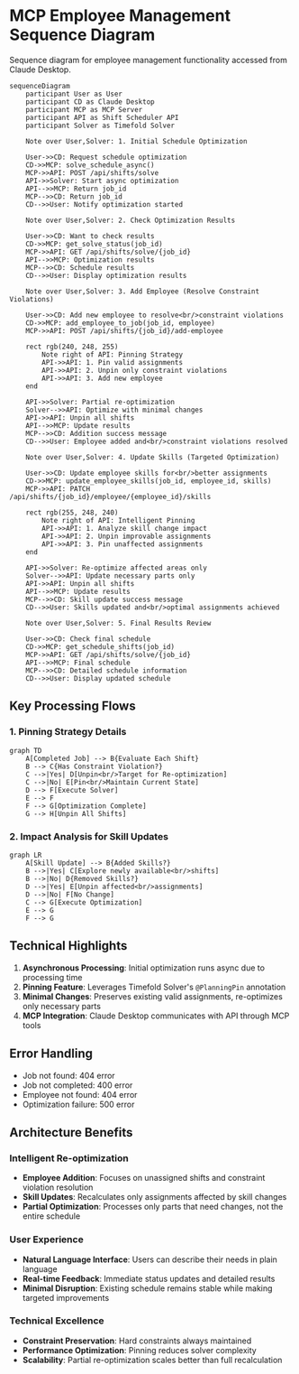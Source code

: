 # MCP Employee Management Sequence Diagram

Sequence diagram for employee management functionality accessed from Claude Desktop.

```mermaid
sequenceDiagram
    participant User as User
    participant CD as Claude Desktop
    participant MCP as MCP Server
    participant API as Shift Scheduler API
    participant Solver as Timefold Solver

    Note over User,Solver: 1. Initial Schedule Optimization

    User->>CD: Request schedule optimization
    CD->>MCP: solve_schedule_async()
    MCP->>API: POST /api/shifts/solve
    API->>Solver: Start async optimization
    API-->>MCP: Return job_id
    MCP-->>CD: Return job_id
    CD-->>User: Notify optimization started

    Note over User,Solver: 2. Check Optimization Results

    User->>CD: Want to check results
    CD->>MCP: get_solve_status(job_id)
    MCP->>API: GET /api/shifts/solve/{job_id}
    API-->>MCP: Optimization results
    MCP-->>CD: Schedule results
    CD-->>User: Display optimization results

    Note over User,Solver: 3. Add Employee (Resolve Constraint Violations)

    User->>CD: Add new employee to resolve<br/>constraint violations
    CD->>MCP: add_employee_to_job(job_id, employee)
    MCP->>API: POST /api/shifts/{job_id}/add-employee

    rect rgb(240, 248, 255)
        Note right of API: Pinning Strategy
        API->>API: 1. Pin valid assignments
        API->>API: 2. Unpin only constraint violations
        API->>API: 3. Add new employee
    end

    API->>Solver: Partial re-optimization
    Solver-->>API: Optimize with minimal changes
    API->>API: Unpin all shifts
    API-->>MCP: Update results
    MCP-->>CD: Addition success message
    CD-->>User: Employee added and<br/>constraint violations resolved

    Note over User,Solver: 4. Update Skills (Targeted Optimization)

    User->>CD: Update employee skills for<br/>better assignments
    CD->>MCP: update_employee_skills(job_id, employee_id, skills)
    MCP->>API: PATCH /api/shifts/{job_id}/employee/{employee_id}/skills

    rect rgb(255, 248, 240)
        Note right of API: Intelligent Pinning
        API->>API: 1. Analyze skill change impact
        API->>API: 2. Unpin improvable assignments
        API->>API: 3. Pin unaffected assignments
    end

    API->>Solver: Re-optimize affected areas only
    Solver-->>API: Update necessary parts only
    API->>API: Unpin all shifts
    API-->>MCP: Update results
    MCP-->>CD: Skill update success message
    CD-->>User: Skills updated and<br/>optimal assignments achieved

    Note over User,Solver: 5. Final Results Review

    User->>CD: Check final schedule
    CD->>MCP: get_schedule_shifts(job_id)
    MCP->>API: GET /api/shifts/solve/{job_id}
    API-->>MCP: Final schedule
    MCP-->>CD: Detailed schedule information
    CD-->>User: Display updated schedule
```

## Key Processing Flows

### 1. Pinning Strategy Details

```mermaid
graph TD
    A[Completed Job] --> B{Evaluate Each Shift}
    B --> C{Has Constraint Violation?}
    C -->|Yes| D[Unpin<br/>Target for Re-optimization]
    C -->|No| E[Pin<br/>Maintain Current State]
    D --> F[Execute Solver]
    E --> F
    F --> G[Optimization Complete]
    G --> H[Unpin All Shifts]
```

### 2. Impact Analysis for Skill Updates

```mermaid
graph LR
    A[Skill Update] --> B{Added Skills?}
    B -->|Yes| C[Explore newly available<br/>shifts]
    B -->|No| D{Removed Skills?}
    D -->|Yes| E[Unpin affected<br/>assignments]
    D -->|No| F[No Change]
    C --> G[Execute Optimization]
    E --> G
    F --> G
```

## Technical Highlights

1. **Asynchronous Processing**: Initial optimization runs async due to processing time
2. **Pinning Feature**: Leverages Timefold Solver's `@PlanningPin` annotation
3. **Minimal Changes**: Preserves existing valid assignments, re-optimizes only necessary parts
4. **MCP Integration**: Claude Desktop communicates with API through MCP tools

## Error Handling

- Job not found: 404 error
- Job not completed: 400 error
- Employee not found: 404 error
- Optimization failure: 500 error

## Architecture Benefits

### Intelligent Re-optimization
- **Employee Addition**: Focuses on unassigned shifts and constraint violation resolution
- **Skill Updates**: Recalculates only assignments affected by skill changes
- **Partial Optimization**: Processes only parts that need changes, not the entire schedule

### User Experience
- **Natural Language Interface**: Users can describe their needs in plain language
- **Real-time Feedback**: Immediate status updates and detailed results
- **Minimal Disruption**: Existing schedule remains stable while making targeted improvements

### Technical Excellence
- **Constraint Preservation**: Hard constraints always maintained
- **Performance Optimization**: Pinning reduces solver complexity
- **Scalability**: Partial re-optimization scales better than full recalculation
